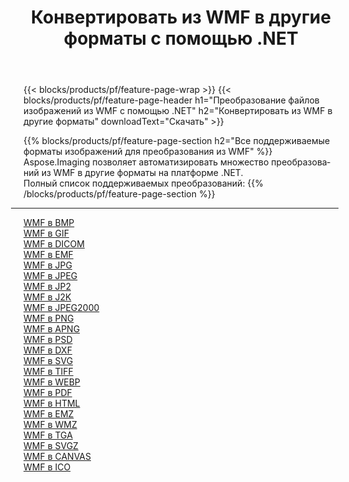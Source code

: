 ﻿---
title: Конвертировать из WMF в другие форматы с помощью .NET 
weight: 3920
url: /ru/net/conversion/from/wmf 
lang: ru
langdirlevel: 2
locales: zh-hans,ja,it,ru,de,es,fr,nl,id,lt,pl,pt,vi,tr,ko,zh-hant,ar,hi,th,sv,cs,uk,he
description: Используя Aspose.Imaging, вы можете легко конвертировать из WMF в другие форматы.
---

{{< blocks/products/pf/feature-page-wrap >}}
{{< blocks/products/pf/feature-page-header h1="Преобразование файлов изображений из WMF с помощью .NET" h2="Конвертировать из WMF в другие форматы" downloadText="Скачать" >}}


{{% blocks/products/pf/feature-page-section  h2="Все поддерживаемые форматы изображений для преобразования из WMF" %}}
Aspose.Imaging позволяет автоматизировать множество преобразований из WMF в другие форматы на платформе .NET.
<br/>
Полный список поддерживаемых преобразований:
{{% /blocks/products/pf/feature-page-section %}}
<div class="container-fluid productfamilypage bg-gray">
    <div class="convertypes bg-gray agp-content section">
        <div class="container">
		<hr style="margin-left:-20px;"/>
		<div class="row other-converters">
		    <div class='col-md-2 other-converter remove-lp remove-rp'><a href="/imaging/ru/net/conversion/wmf-to-bmp" >WMF в BMP</a></div><div class='col-md-2 other-converter remove-lp remove-rp'><a href="/imaging/ru/net/conversion/wmf-to-gif" >WMF в GIF</a></div><div class='col-md-2 other-converter remove-lp remove-rp'><a href="/imaging/ru/net/conversion/wmf-to-dicom" >WMF в DICOM</a></div><div class='col-md-2 other-converter remove-lp remove-rp'><a href="/imaging/ru/net/conversion/wmf-to-emf" >WMF в EMF</a></div><div class='col-md-2 other-converter remove-lp remove-rp'><a href="/imaging/ru/net/conversion/wmf-to-jpg" >WMF в JPG</a></div><div class='col-md-2 other-converter remove-lp remove-rp'><a href="/imaging/ru/net/conversion/wmf-to-jpeg" >WMF в JPEG</a></div><div class='col-md-2 other-converter remove-lp remove-rp'><a href="/imaging/ru/net/conversion/wmf-to-jp2" >WMF в JP2</a></div><div class='col-md-2 other-converter remove-lp remove-rp'><a href="/imaging/ru/net/conversion/wmf-to-j2k" >WMF в J2K</a></div><div class='col-md-2 other-converter remove-lp remove-rp'><a href="/imaging/ru/net/conversion/wmf-to-jpeg2000" >WMF в JPEG2000</a></div><div class='col-md-2 other-converter remove-lp remove-rp'><a href="/imaging/ru/net/conversion/wmf-to-png" >WMF в PNG</a></div><div class='col-md-2 other-converter remove-lp remove-rp'><a href="/imaging/ru/net/conversion/wmf-to-apng" >WMF в APNG</a></div><div class='col-md-2 other-converter remove-lp remove-rp'><a href="/imaging/ru/net/conversion/wmf-to-psd" >WMF в PSD</a></div><div class='col-md-2 other-converter remove-lp remove-rp'><a href="/imaging/ru/net/conversion/wmf-to-dxf" >WMF в DXF</a></div><div class='col-md-2 other-converter remove-lp remove-rp'><a href="/imaging/ru/net/conversion/wmf-to-svg" >WMF в SVG</a></div><div class='col-md-2 other-converter remove-lp remove-rp'><a href="/imaging/ru/net/conversion/wmf-to-tiff" >WMF в TIFF</a></div><div class='col-md-2 other-converter remove-lp remove-rp'><a href="/imaging/ru/net/conversion/wmf-to-webp" >WMF в WEBP</a></div><div class='col-md-2 other-converter remove-lp remove-rp'><a href="/imaging/ru/net/conversion/wmf-to-pdf" >WMF в PDF</a></div><div class='col-md-2 other-converter remove-lp remove-rp'><a href="/imaging/ru/net/conversion/wmf-to-html" >WMF в HTML</a></div><div class='col-md-2 other-converter remove-lp remove-rp'><a href="/imaging/ru/net/conversion/wmf-to-emz" >WMF в EMZ</a></div><div class='col-md-2 other-converter remove-lp remove-rp'><a href="/imaging/ru/net/conversion/wmf-to-wmz" >WMF в WMZ</a></div><div class='col-md-2 other-converter remove-lp remove-rp'><a href="/imaging/ru/net/conversion/wmf-to-tga" >WMF в TGA</a></div><div class='col-md-2 other-converter remove-lp remove-rp'><a href="/imaging/ru/net/conversion/wmf-to-svgz" >WMF в SVGZ</a></div><div class='col-md-2 other-converter remove-lp remove-rp'><a href="/imaging/ru/net/conversion/wmf-to-canvas" >WMF в CANVAS</a></div><div class='col-md-2 other-converter remove-lp remove-rp'><a href="/imaging/ru/net/conversion/wmf-to-ico" >WMF в ICO</a></div>
                </div>
        </div>
    </div>
</div>
<br/>

